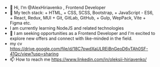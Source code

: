- 👋 Hi, I’m @AlexHiriavenko , Frontend Developer
- 🌱 My tech stack:
      + HTML,
      + CSS, SCSS, Bootstrap,
      + JavaScript - ES6,
      + React, Redux, MUI
      + Git, GitLab, GitHub,
      + Gulp, WepPack, Vite
      + Figma etc.
-  I am currently learning NodeJS and related technologies
- 💞️ I am seeking opportunities as a Frontend Developer and I'm excited to explore new offers and connect with like-minded in the field.
-  my cv https://drive.google.com/file/d/18C7pwdXaULREjBnGeoD6vTAh0SF-41Qc/view?usp=sharing 
- 📫 How to reach me https://www.linkedin.com/in/oleksii-hiriavenko/

<!---
AlexHiriavenko/AlexHiriavenko is a ✨ special ✨ repository because its `README.md` (this file) appears on your GitHub profile.
You can click the Preview link to take a look at your changes.
--->

